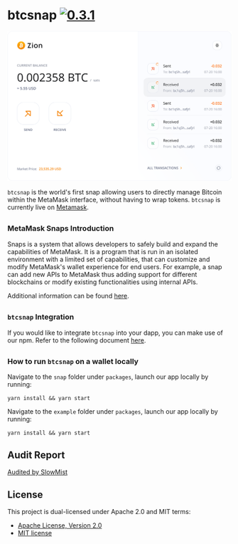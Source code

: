 # btcsnap [![0.3.1](https://badge.fury.io/js/btcsnap.png)](https://badge.fury.io/js/btcsnap)

![./home.png](./home.png)

`btcsnap` is the world's first snap allowing users to directly manage Bitcoin within the MetaMask interface, without having to wrap tokens.
`btcsnap` is currently live on [Metamask](https://metamask.io/).

##

### MetaMask Snaps Introduction
Snaps is a system that allows developers to safely build and expand the capabilities of MetaMask. It is a program that is run in an isolated environment with a limited set of capabilities, that can customize and modify MetaMask's wallet experience for end users. For example, a snap can add new APIs to MetaMask thus adding support for different blockchains or modify existing functionalities using internal APIs.

Additional information can be found [here](https://docs.metamask.io/guide/snaps.html).


##

### `btcsnap` Integration
If you would like to integrate `btcsnap` into your dapp, you can make use of our npm. Refer to the following document [here](https://github.com/snapdao/btcsnap/tree/master/packages/snap).

##

### How to run `btcsnap` on a wallet locally

Navigate to the `snap` folder under `packages`, launch our app locally by running:

```shell
yarn install && yarn start
```

Navigate to the `example` folder under `packages`, launch our app locally by running:

```shell
yarn install && yarn start
```

## Audit Report

[Audited by SlowMist](https://github.com/slowmist/Knowledge-Base/blob/master/open-report-V2/blockchain-application/SlowMist%20Audit%20Report%20-%20BTCSnap_en-us.pdf)


## License

This project is dual-licensed under Apache 2.0 and MIT terms:
- [Apache License, Version 2.0](http://www.apache.org/licenses/LICENSE-2.0)
- [MIT license](http://opensource.org/licenses/MIT)
